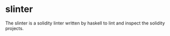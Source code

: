 # slinter

The slinter is a solidity linter written by haskell to lint and inspect the solidity projects.
